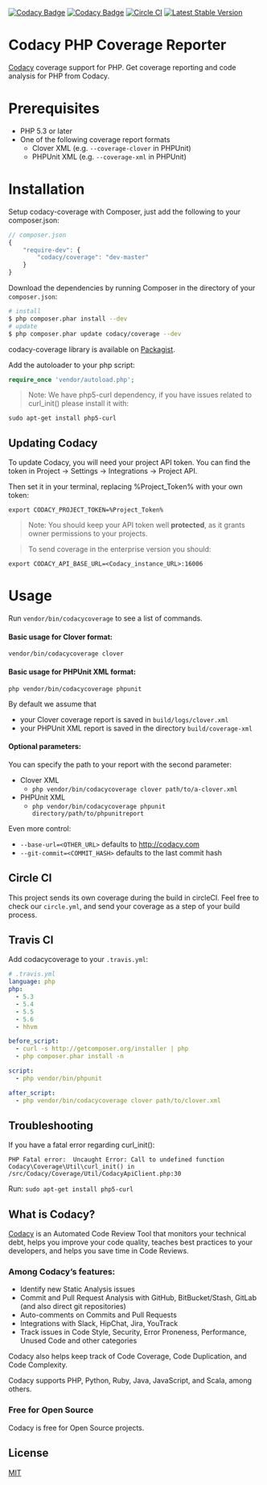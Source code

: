 [![Codacy Badge](https://api.codacy.com/project/badge/grade/d992a862b1994805907ec277e16b0fda)](https://www.codacy.com/app/Codacy/php-codacy-coverage)
[![Codacy Badge](https://api.codacy.com/project/badge/coverage/d992a862b1994805907ec277e16b0fda)](https://www.codacy.com/app/Codacy/php-codacy-coverage)
[![Circle CI](https://circleci.com/gh/codacy/php-codacy-coverage.svg?style=shield&circle-token=:circle-token)](https://circleci.com/gh/codacy/php-codacy-coverage)
[![Latest Stable Version](https://poser.pugx.org/codacy/coverage/version)](https://packagist.org/packages/codacy/coverage)

# Codacy PHP Coverage Reporter
[Codacy](https://codacy.com/) coverage support for PHP. Get coverage reporting and code analysis for PHP from Codacy.

# Prerequisites

- PHP 5.3 or later
- One of the following coverage report formats
  - Clover XML (e.g. ```--coverage-clover``` in PHPUnit)
  - PHPUnit XML (e.g. ```--coverage-xml``` in PHPUnit)

# Installation

Setup codacy-coverage with Composer, just add the following to your composer.json:

```js
// composer.json
{
    "require-dev": {
        "codacy/coverage": "dev-master"
    }
}
```

Download the dependencies by running Composer in the directory of your `composer.json`:

```sh
# install
$ php composer.phar install --dev
# update
$ php composer.phar update codacy/coverage --dev
```

codacy-coverage library is available on [Packagist](https://packagist.org/packages/codacy/coverage).

Add the autoloader to your php script:

```php
require_once 'vendor/autoload.php';
```

> Note:
We have php5-curl dependency, if you have issues related to curl_init() please install it with:
```
sudo apt-get install php5-curl
```

## Updating Codacy

To update Codacy, you will need your project API token. You can find the token in Project -> Settings -> Integrations -> Project API.

Then set it in your terminal, replacing %Project_Token% with your own token:

```
export CODACY_PROJECT_TOKEN=%Project_Token%
```

> Note: You should keep your API token well **protected**, as it grants owner permissions to your projects.

> To send coverage in the enterprise version you should:
```
export CODACY_API_BASE_URL=<Codacy_instance_URL>:16006
```

# Usage

Run ```vendor/bin/codacycoverage``` to see a list of commands.

#### Basic usage for Clover format:

```vendor/bin/codacycoverage clover```

#### Basic usage for PHPUnit XML format:

```php vendor/bin/codacycoverage phpunit```

By default we assume that
- your Clover coverage report is saved in ```build/logs/clover.xml```
- your PHPUnit XML report is saved in the directory ```build/coverage-xml```

#### Optional parameters:

You can specify the path to your report with the second parameter:

- Clover XML
  - ```php vendor/bin/codacycoverage clover path/to/a-clover.xml```
- PHPUnit XML
  - ```php vendor/bin/codacycoverage phpunit directory/path/to/phpunitreport```

Even more control:

- ```--base-url=<OTHER_URL>``` defaults to http://codacy.com
- ```--git-commit=<COMMIT_HASH>``` defaults to the last commit hash

## Circle CI

This project sends its own coverage during the build in circleCI.
Feel free to check our `circle.yml`, and send your coverage as a step of your build process. 

## Travis CI

Add codacycoverage to your `.travis.yml`:

```yml
# .travis.yml
language: php
php:
  - 5.3
  - 5.4
  - 5.5
  - 5.6
  - hhvm

before_script:
  - curl -s http://getcomposer.org/installer | php
  - php composer.phar install -n

script:
  - php vendor/bin/phpunit

after_script:
  - php vendor/bin/codacycoverage clover path/to/clover.xml
```

## Troubleshooting

If you have a fatal error regarding curl_init():
```
PHP Fatal error:  Uncaught Error: Call to undefined function Codacy\Coverage\Util\curl_init() in /src/Codacy/Coverage/Util/CodacyApiClient.php:30
```
Run: ```sudo apt-get install php5-curl```

## What is Codacy?

[Codacy](https://www.codacy.com/) is an Automated Code Review Tool that monitors your technical debt, helps you improve your code quality, teaches best practices to your developers, and helps you save time in Code Reviews.

### Among Codacy’s features:

- Identify new Static Analysis issues
- Commit and Pull Request Analysis with GitHub, BitBucket/Stash, GitLab (and also direct git repositories)
- Auto-comments on Commits and Pull Requests
- Integrations with Slack, HipChat, Jira, YouTrack
- Track issues in Code Style, Security, Error Proneness, Performance, Unused Code and other categories

Codacy also helps keep track of Code Coverage, Code Duplication, and Code Complexity.

Codacy supports PHP, Python, Ruby, Java, JavaScript, and Scala, among others.

### Free for Open Source

Codacy is free for Open Source projects.

## License
[MIT](LICENSE)

